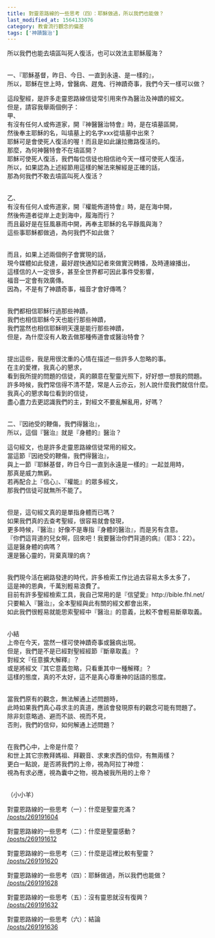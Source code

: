 ```yaml
---
title: 對靈恩路線的一些思考（四）：耶穌做過，所以我們也能做？
last_modified_at: 1564133076
category: 教會流行觀念的偏差
tags: ['神蹟醫治']
---
```


<p>所以我們也能去墳區叫死人復活，也可以效法主耶穌履海？ </p>
<p><br/>
一、『耶穌基督，昨日、今日、一直到永遠、是一樣的』，<br/>
所以，耶穌在世上時，曾醫病、趕鬼、行神蹟奇事，我們今天一樣可以做？</p>
<p>這段聖經，是許多走靈恩路線信徒常引用來作為醫治及神蹟的經文。<br/>
但是，請容我舉兩個例子：<br/>
甲、<br/>
有沒有任何人或佈道家，開『神醫醫治特會』時，是在墳墓區開，<br/>
然後奉主耶穌的名，叫墳墓上的名字xxx從墳墓中出來？<br/>
耶穌可是會使死人復活的喔！而且是如此讓拉撒路復活的。<br/>
那麼，為何神醫特會不在墳區開？<br/>
耶穌可使死人復活，我們每位信徒也相信祂今天一樣可使死人復活，<br/>
所以，如果認為上述經節用這樣的解法來解經是正確的話，<br/>
那為何我們不敢去墳區叫死人復活？</p>
<p><br/>
乙、<br/>
有沒有任何人或佈道家，開『權能佈道特會』時，是在海中開，<br/>
然後佈道者從岸上走到海中，履海而行？<br/>
而且最好是在狂風暴雨中開，再奉主耶穌的名平靜風與海？<br/>
這些事耶穌都做過，為何我們不如此做？</p>
<p><br/>
而且，如果上述兩個例子會實現的話，<br/>
現今媒體如此發達，最好趕快通知記者來做實況轉播，及時連線播出，<br/>
這樣信的人一定很多，甚至全世界都可因此事件受影響，<br/>
福音一定會有效廣傳。<br/>
因為，不是有了神蹟奇事，福音才會好傳嗎？</p>
<p><br/>
我們都相信耶穌行過那些神蹟，<br/>
我們也相信耶穌今天也能行那些神蹟，<br/>
我們當然也相信耶穌明天還是能行那些神蹟，<br/>
但是，為什麼沒有人敢去做那種佈道會或醫治特會？</p>
<p><br/>
提出這些，我是用很沈重的心情在描述一些許多人忽略的事。<br/>
在主的愛裡，我真心的懇求，<br/>
看到我所提的問題的信徒，真的願意在聖靈光照下，好好想一想我的問題。<br/>
許多時候，我們常信得不清不楚，常是人云亦云，別人說什麼我們就信什麼。<br/>
我真心的懇求每位看到的信徒，<br/>
盡心盡力去更認識我們的主，對經文不要亂解亂用，好嗎？</p>
<p><br/>
二、『因祂受的鞭傷，我們得醫治』，<br/>
所以，這個『醫治』就是『身體的』醫治？</p>
<p>這句經文，也是許多走靈恩路線信徒常用的經文。<br/>
當這節『因祂受的鞭傷，我們得醫治』，<br/>
與上一節『耶穌基督，昨日今日一直到永遠是一樣的』一起並用時，<br/>
那真是威力無窮。<br/>
若再配合上『信心』、『權能』的眾多經文，<br/>
那我們信徒可就無所不能了。</p>
<p><br/>
但是，這句經文真的是單指身體而已嗎？<br/>
如果我們真的去查考聖經，很容易就會發現，<br/>
更多時候，『醫治』好像不是專指『身體的醫治』，而是另有含意。<br/>
『你們這背道的兒女啊，回來吧！我要醫治你們背道的病』（耶3：22）。<br/>
這是醫身體的病嗎？<br/>
還是醫心靈的，背棄真理的病？</p>
<p><br/>
我們現今活在網路發達的時代，許多檢索工作比過去容易太多太多了，<br/>
這是神的恩典，千萬別輕易浪費了。<br/>
目前有許多聖經檢索工具，我自己常用的是『信望愛』http://bible.fhl.net/ <br/>
只要輸入『醫治』，全本聖經與此有關的經文都會出來，<br/>
如此我們很輕易就能思索聖經中『醫治』的意義，比較不會輕易斷章取義。</p>
<p><br/>
小結<br/>
上帝在今天，當然一樣可使神蹟奇事或醫病出現。<br/>
但是，我們是不是已經對聖經經節『斷章取義』？<br/>
對經文『任意擴大解釋』？<br/>
或是將經文『其它意義忽略，只看重其中一種解釋』？<br/>
這樣的態度，真的不太好，這不是真心尊重神的話語的態度。</p>
<p><br/>
當我們原有的觀念，無法解通上述問題時，<br/>
此時如果我們真心尋求主的真道，應該會發現原有的觀念可能有問題了。<br/>
除非刻意略過、避而不談、視而不見，<br/>
否則，我們的信仰，如何解通上述問題？</p>
<p><br/>
在我們心中，上帝是什麼？<br/>
和世上其它宗教拜媽祖、拜觀音、求東求西的信仰，有無兩樣？<br/>
更白一點說，是否將我們的上帝，視為阿拉丁神燈：<br/>
視為有求必應，視為囊中之物，視為被我所用的上帝？</p>
<p><br/>
（小小羊）</p>
<p>對靈恩路線的一些思考（一）：什麼是聖靈充滿？<br/>
<a href="/posts/269191604" target="_blank">/posts/269191604</a></p>
<p>對靈恩路線的一些思考（二）：什麼是聖靈感動？<br/>
<a href="/posts/269191612" target="_blank">/posts/269191612</a></p>
<p>對靈恩路線的一些思考（三）：什麼是這裡比較有聖靈？<br/>
<a href="/posts/269191620" target="_blank">/posts/269191620</a></p>
<p>對靈恩路線的一些思考（四）：耶穌做過，所以我們也能做？<br/>
<a href="/posts/269191628" target="_blank">/posts/269191628</a></p>
<p>對靈恩路線的一些思考（五）：沒有靈恩就沒有復興？<br/>
<a href="/posts/269191632" target="_blank">/posts/269191632</a></p>
<p>對靈恩路線的一些思考（六）：結論<br/>
<a href="/posts/269191636" target="_blank">/posts/269191636</a></p>
